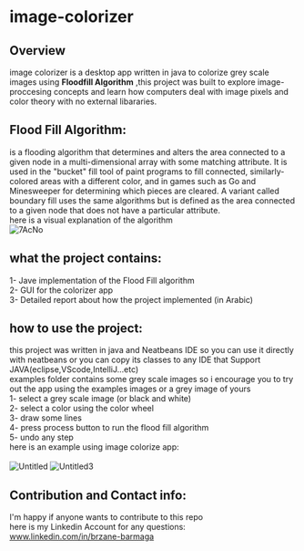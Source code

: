 # image-colorizer

## Overview
image colorizer is a desktop app written in java to colorize grey scale images using **Floodfill Algorithm** ,this project was built to explore image-proccesing concepts and learn how computers deal with image pixels and color theory with no external libararies.
## Flood Fill Algorithm:
is a flooding algorithm that determines and alters the area connected to a given node in a multi-dimensional array with some matching attribute. It is used in the "bucket" fill tool of paint programs to fill connected, similarly-colored areas with a different color, and in games such as Go and Minesweeper for determining which pieces are cleared. A variant called boundary fill uses the same algorithms but is defined as the area connected to a given node that does not have a particular attribute.<br>
here is a visual explanation of the algorithm<br>
![7AcNo](https://user-images.githubusercontent.com/59266093/176354488-d11a002b-523e-4045-a7e5-9ffbbbe51114.png)<br>
## what the project contains:
1- Jave implementation of the Flood Fill algorithm<br>
2- GUI for the colorizer app <br>
3- Detailed report about how the project implemented (in Arabic)
## how to use the project:
this project was written in java and Neatbeans IDE so you can use it directly with neatbeans or you can copy its classes to any IDE that Support JAVA(eclipse,VScode,IntelliJ...etc)<br>
examples folder contains some grey scale images so i encourage you to try out the app using the examples images or a grey image of yours<br>
1- select a grey scale image (or black and white)<br>
2- select a color using the color wheel<br>
3- draw some lines <br>
4- press process button to run the flood fill algorithm <br>
5- undo any step <br>
here is an example using image colorize app: <br><br>
![Untitled](https://user-images.githubusercontent.com/59266093/176357524-397a987c-cfb4-424e-840e-7653a7d2b469.png)
![Untitled3](https://user-images.githubusercontent.com/59266093/176357549-67a536b6-7de3-4eeb-8907-583c7eb5c93c.png)
## Contribution and  Contact info:
 I'm happy if anyone wants to contribute to this repo <br>
 here is my Linkedin Account for any questions: www.linkedin.com/in/brzane-barmaga
